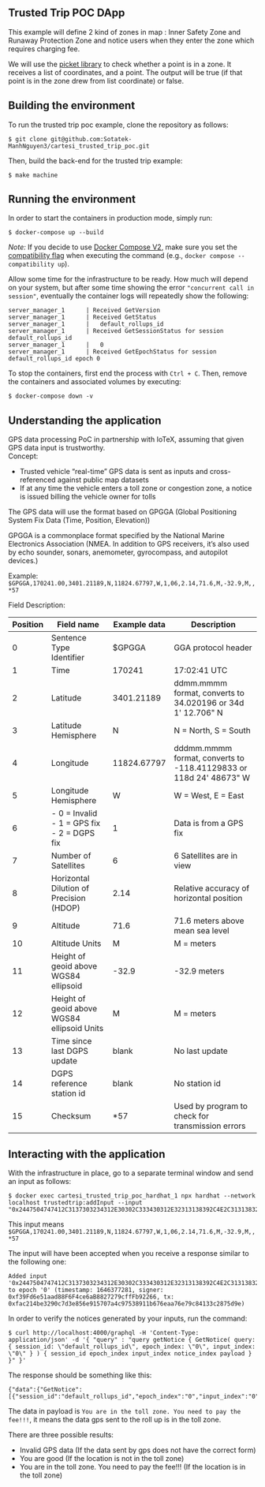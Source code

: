 ## Trusted Trip POC DApp 

This example will define 2 kind of zones in map : Inner Safety Zone and Runaway Protection Zone and notice users when they enter the zone which requires charging fee.

We will use the [picket library](https://github.com/sam-drew/picket) to check whether a point is in a zone. It receives a list of coordinates, and a point. The output will be true (if that point is in the zone drew from list coordinate) or false.

## Building the environment

To run the trusted trip poc example, clone the repository as follows:

```shell
$ git clone git@github.com:Sotatek-ManhNguyen3/cartesi_trusted_trip_poc.git
```

Then, build the back-end for the trusted trip example:

```shell
$ make machine
```

## Running the environment

In order to start the containers in production mode, simply run:

```shell
$ docker-compose up --build
```

_Note:_ If you decide to use [Docker Compose V2](https://docs.docker.com/compose/cli-command/), make sure you set the [compatibility flag](https://docs.docker.com/compose/cli-command-compatibility/) when executing the command (e.g., `docker compose --compatibility up`).

Allow some time for the infrastructure to be ready.
How much will depend on your system, but after some time showing the error `"concurrent call in session"`, eventually the container logs will repeatedly show the following:

```shell
server_manager_1      | Received GetVersion
server_manager_1      | Received GetStatus
server_manager_1      |   default_rollups_id
server_manager_1      | Received GetSessionStatus for session default_rollups_id
server_manager_1      |   0
server_manager_1      | Received GetEpochStatus for session default_rollups_id epoch 0
```

To stop the containers, first end the process with `Ctrl + C`.
Then, remove the containers and associated volumes by executing:

```shell
$ docker-compose down -v
```

## Understanding the application
GPS data processing PoC in partnership with IoTeX, assuming that given GPS data input is trustworthy.</br>
Concept:

- Trusted vehicle “real-time” GPS data is sent as inputs and cross-referenced against public map datasets
- If at any time the vehicle enters a toll zone or congestion zone, a notice is issued billing the vehicle owner for tolls


The GPS data will use the format based on GPGGA (Global Positioning System Fix Data (Time, Position, Elevation))

GPGGA is a commonplace format specified by the National Marine Electronics Association (NMEA. In addition to GPS receivers, it’s also used by echo sounder, sonars, anemometer, gyrocompass, and autopilot devices.)

Example: `$GPGGA,170241.00,3401.21189,N,11824.67797,W,1,06,2.14,71.6,M,-32.9,M,,*57`

Field Description:

| Position | Field name                                         | Example data | Description                                                       |
|----------|----------------------------------------------------|--------------|-------------------------------------------------------------------|
| 0        | Sentence Type Identifier                           | $GPGGA       | GGA protocol header                                               |
| 1        | Time                                               | 170241       | 17:02:41 UTC                                                      |
| 2        | Latitude                                           | 3401.21189   | ddmm.mmmm format, converts to 34.020196 or 34d 1' 12.706" N       |
| 3        | Latitude Hemisphere                                | N            | N = North, S = South                                              |
| 4        | Longitude                                          | 11824.67797  | dddmm.mmmm format, converts to -118.41129833 or 118d 24' 48673" W |
| 5        | Longitude Hemisphere                               | W            | W = West, E = East                                                |
| 6        | - 0 = Invalid</br>- 1 = GPS fix</br>- 2 = DGPS fix | 1            | Data is from a GPS fix                                            |
| 7        | Number of Satellites                               | 6            | 6 Satellites are in view                                          |
| 8        | Horizontal Dilution of Precision (HDOP)            | 2.14         | Relative accuracy of horizontal position                          |
| 9        | Altitude                                           | 71.6         | 71.6 meters above mean sea level                                  |
| 10       | Altitude Units                                     | M            | M = meters                                                        |
| 11       | Height of geoid above WGS84 ellipsoid              | -32.9        | -32.9 meters                                                      |
| 12       | Height of geoid above WGS84 ellipsoid Units        | M            | M = meters                                                        |
| 13       | Time since last DGPS update                        | blank        | No last update                                                    |
| 14       | DGPS reference station id                          | blank        | No station id                                                     |
| 15       | Checksum                                           | *57          | Used by program to check for transmission errors                  |

## Interacting with the application

With the infrastructure in place, go to a separate terminal window and send an input as follows:

```shell
$ docker exec cartesi_trusted_trip_poc_hardhat_1 npx hardhat --network localhost trustedtrip:addInput --input "0x2447504747412C3137303234312E30302C333430312E32313138392C4E2C31313832342E36373739372C572C312C30362C322E31342C37312E362C4D2C2D33322E392C4D2C2C2A3537"
```
This input means `$GPGGA,170241.00,3401.21189,N,11824.67797,W,1,06,2.14,71.6,M,-32.9,M,,*57`

The input will have been accepted when you receive a response similar to the following one:

```shell
Added input '0x2447504747412C3137303234312E30302C333430312E32313138392C4E2C31313832342E36373739372C572C312C30362C322E31342C37312E362C4D2C2D33322E392C4D2C2C2A3537' to epoch '0' (timestamp: 1646377281, signer: 0xf39Fd6e51aad88F6F4ce6aB8827279cffFb92266, tx: 0xfac214be3290c7d3e856e915707a4c97538911b676eaa76e79c84133c2875d9e)
```

In order to verify the notices generated by your inputs, run the command:

```shell
$ curl http://localhost:4000/graphql -H 'Content-Type: application/json' -d '{ "query" : "query getNotice { GetNotice( query: { session_id: \"default_rollups_id\", epoch_index: \"0\", input_index: \"0\" } ) { session_id epoch_index input_index notice_index payload } }" }'
```

The response should be something like this:

```shell
{"data":{"GetNotice":[{"session_id":"default_rollups_id","epoch_index":"0","input_index":"0","notice_index":"0","payload":"596f752061726520696e2074686520746f6c6c207a6f6e652e20596f75206e65656420746f207061792074686520666565212121"}]}}
```
The data in payload is `You are in the toll zone. You need to pay the fee!!!`, it means the data gps sent to the roll up is in the toll zone.

There are three possible results:
- Invalid GPS data (If the data sent by gps does not have the correct form)
- You are good (If the location is not in the toll zone)
- You are in the toll zone. You need to pay the fee!!! (If the location is in the toll zone)
